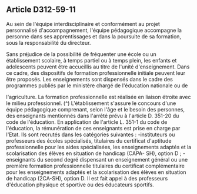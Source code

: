 ## Article D312-59-11

Au sein de l'équipe interdisciplinaire et conformément au projet personnalisé d'accompagnement, l'équipe
pédagogique accompagne la personne dans ses apprentissages et dans la poursuite de sa formation, sous la
responsabilité du directeur.

Sans préjudice de la possibilité de fréquenter une école ou un établissement scolaire, à temps partiel ou à
temps plein, les enfants et adolescents peuvent être accueillis au titre de l'unité d'enseignement. Dans ce
cadre, des dispositifs de formation professionnelle initiale peuvent leur être proposés. Les enseignements
sont dispensés dans le cadre des programmes publiés par le ministère chargé de l'éducation nationale ou de

l'agriculture. La formation professionnelle est réalisée en liaison étroite avec le milieu professionnel. (^)
L'établissement s'assure le concours d'une équipe pédagogique comprenant, selon l'âge et le besoin des
personnes, des enseignants mentionnés dans l'arrêté prévu à l'article D. 351-20 du code de l'éducation.
En application de l'article L. 351-1 du code de l'éducation, la rémunération de ces enseignants est prise en
charge par l'Etat. Ils sont recrutés dans les catégories suivantes :
-instituteurs ou professeurs des écoles spécialisés, titulaires du certificat d'aptitude professionnelle pour les
aides spécialisées, les enseignements adaptés et la scolarisation des élèves en situation de handicap (CAPA-
SH), option D ;
-enseignants du second degré dispensant un enseignement général ou une première formation professionnelle
titulaires du certificat complémentaire pour les enseignements adaptés et la scolarisation des élèves en
situation de handicap (2CA-SH), option D.
Il est fait appel à des professeurs d'éducation physique et sportive ou des éducateurs sportifs.

